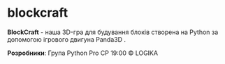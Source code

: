 # blockcraft
**BlockCraft** - наша 3D-гра  для будування блоків  створена на Python за допомогою ігрового двигуна Panda3D .  

**Розробники**: Група Python Pro СР 19:00 
© LOGIKA
